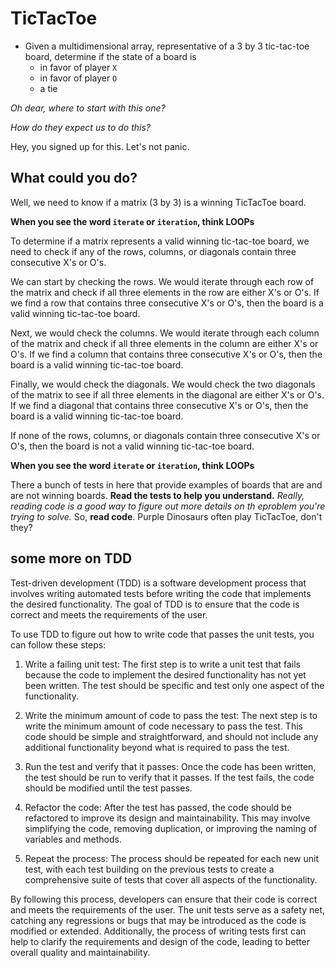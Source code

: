 # TicTacToe

* Given a multidimensional array, representative of a 3 by 3 tic-tac-toe board, determine if the state of a board is
	* in favor of player `X`
	* in favor of player `O`
	* a tie

_Oh dear, where to start with this one?_

_How do they expect us to do this?_

Hey, you signed up for this. Let's not panic.

## What could you do?

Well, we need to know if a matrix (3 by 3) is a winning TicTacToe board.

__When you see the word `iterate` or `iteration`, think LOOPs__

To determine if a matrix represents a valid winning tic-tac-toe board, we need to check if any of the rows, columns, or diagonals contain three consecutive X's or O's.

We can start by checking the rows. We would iterate through each row of the matrix and check if all three elements in the row are either X's or O's. If we find a row that contains three consecutive X's or O's, then the board is a valid winning tic-tac-toe board.

Next, we would check the columns. We would iterate through each column of the matrix and check if all three elements in the column are either X's or O's. If we find a column that contains three consecutive X's or O's, then the board is a valid winning tic-tac-toe board.

Finally, we would check the diagonals. We would check the two diagonals of the matrix to see if all three elements in the diagonal are either X's or O's. If we find a diagonal that contains three consecutive X's or O's, then the board is a valid winning tic-tac-toe board.

If none of the rows, columns, or diagonals contain three consecutive X's or O's, then the board is not a valid winning tic-tac-toe board.

__When you see the word `iterate` or `iteration`, think LOOPs__

There a bunch of tests in here that provide examples of boards that are and are not winning boards.
__Read the tests to help you understand.__
_Really, reading code is a good way to figure out more details on th eproblem you're trying to solve._ 
So, __read code__. Purple Dinosaurs often play TicTacToe, don't they?

## some more on TDD

Test-driven development (TDD) is a software development process that involves writing automated tests before writing the code that implements the desired functionality. The goal of TDD is to ensure that the code is correct and meets the requirements of the user.

To use TDD to figure out how to write code that passes the unit tests, you can follow these steps:

1. Write a failing unit test: The first step is to write a unit test that fails because the code to implement the desired functionality has not yet been written. The test should be specific and test only one aspect of the functionality.

2. Write the minimum amount of code to pass the test: The next step is to write the minimum amount of code necessary to pass the test. This code should be simple and straightforward, and should not include any additional functionality beyond what is required to pass the test.

3. Run the test and verify that it passes: Once the code has been written, the test should be run to verify that it passes. If the test fails, the code should be modified until the test passes.

4. Refactor the code: After the test has passed, the code should be refactored to improve its design and maintainability. This may involve simplifying the code, removing duplication, or improving the naming of variables and methods.

5. Repeat the process: The process should be repeated for each new unit test, with each test building on the previous tests to create a comprehensive suite of tests that cover all aspects of the functionality.

By following this process, developers can ensure that their code is correct and meets the requirements of the user. The unit tests serve as a safety net, catching any regressions or bugs that may be introduced as the code is modified or extended. Additionally, the process of writing tests first can help to clarify the requirements and design of the code, leading to better overall quality and maintainability.
